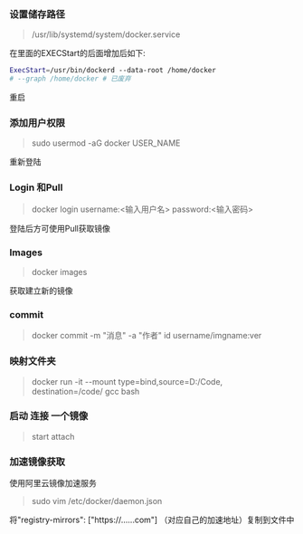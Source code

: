 ### 设置储存路径
> /usr/lib/systemd/system/docker.service

在里面的EXECStart的后面增加后如下:

```sh
ExecStart=/usr/bin/dockerd --data-root /home/docker
# --graph /home/docker # 已废弃
```




重启

### 添加用户权限
> sudo usermod -aG docker USER_NAME

重新登陆
### Login 和Pull
> docker login
> username:<输入用户名>
> password:<输入密码>

登陆后方可使用Pull获取镜像
### Images
>docker images

获取建立新的镜像 
### commit 
> docker commit -m "消息" -a "作者" id username/imgname:ver

### 映射文件夹
> docker run -it --mount type=bind,source=D:/Code, destination=/code/ gcc bash

### 启动 连接 一个镜像
> start  attach

### 加速镜像获取
使用阿里云镜像加速服务
>   sudo vim /etc/docker/daemon.json

将"registry-mirrors": ["https://......com"] （对应自己的加速地址）复制到文件中